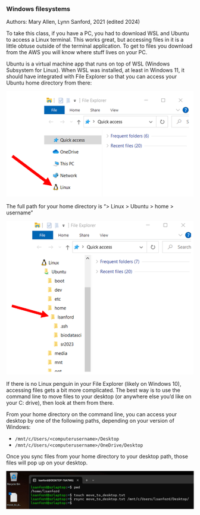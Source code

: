 ### Windows filesystems
Authors: Mary Allen, Lynn Sanford, 2021 (edited 2024)

To take this class, if you have a PC, you had to download WSL and Ubuntu to access a Linux terminal. This works great, but accessing files in it is a little obtuse outside of the terminal application. To get to files you download from the AWS you will know where stuff lives on your PC.

Ubuntu is a virtual machine app that runs on top of WSL (Windows Subsystem for Linux). When WSL was installed, at least in Windows 11, it should have integrated with File Explorer so that you can access your Ubuntu home directory from there:

![File explorer linux](md_images/linux_penguin.png)

The full path for your home directory is “> Linux > Ubuntu > home > username”

![Home directory location](md_images/home_directory_location.png)

If there is no Linux penguin in your File Explorer (likely on Windows 10), accessing files gets a bit more complicated. The best way is to use the command line to move files to your desktop (or anywhere else you’d like on your C: drive), then look at them from there.

From your home directory on the command line, you can access your desktop by one of the following paths, depending on your version of Windows:

- `/mnt/c/Users/<computerusername>/Desktop`
- `/mnt/c/Users/<computerusername>/OneDrive/Desktop`

Once you sync files from your home directory to your desktop path, those files will pop up on your desktop.

![Rsync to desktop](md_images/rsync_to_desktop.png)